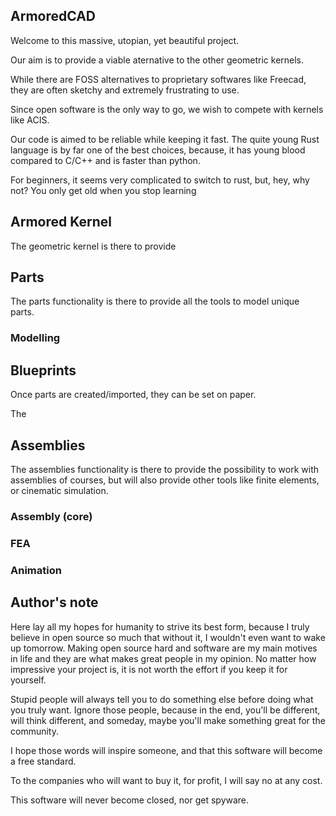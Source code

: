 ## ArmoredCAD 

Welcome to this massive, utopian, yet beautiful project.

Our aim is to provide a viable aternative to the other geometric kernels.

While there are FOSS alternatives to proprietary softwares like Freecad, they are often sketchy and extremely frustrating to use.

Since open software is the only way to go, we wish to compete with kernels like ACIS.

Our code is aimed to be reliable while keeping it fast. The quite young Rust language is by far one of the best choices, because, it has young blood compared to C/C++ and is faster than python.

For beginners, it seems very complicated to switch to rust, but, hey, why not? You only get old when you stop learning 

## Armored Kernel

The geometric kernel is there to provide 

## Parts

The parts functionality is there to provide all the tools to model unique parts.

### Modelling

## Blueprints

Once parts are created/imported, they can be set on paper.

The 

## Assemblies

The assemblies functionality is there to provide the possibility to work with assemblies of courses, but will also provide other tools like finite elements, or cinematic simulation.

### Assembly (core)

### FEA

### Animation



## Author's note

Here lay all my hopes for humanity to strive its best form, because I truly believe in open source so much that without it, I wouldn't even want to wake up tomorrow.
Making open source hard and software are my main motives in life and they are what makes great people in my opinion. No matter how impressive your project is, it is not worth the effort if you keep it for yourself.

Stupid people will always tell you to do something else before doing what you truly want. 
Ignore those people, because in the end, you'll be different, will think different, and someday, maybe you'll make something great for the community.

I hope those words will inspire someone, and that this software will become a free standard. 

To the companies who will want to buy it, for profit, I will say no at any cost.

This software will never become closed, nor get spyware.